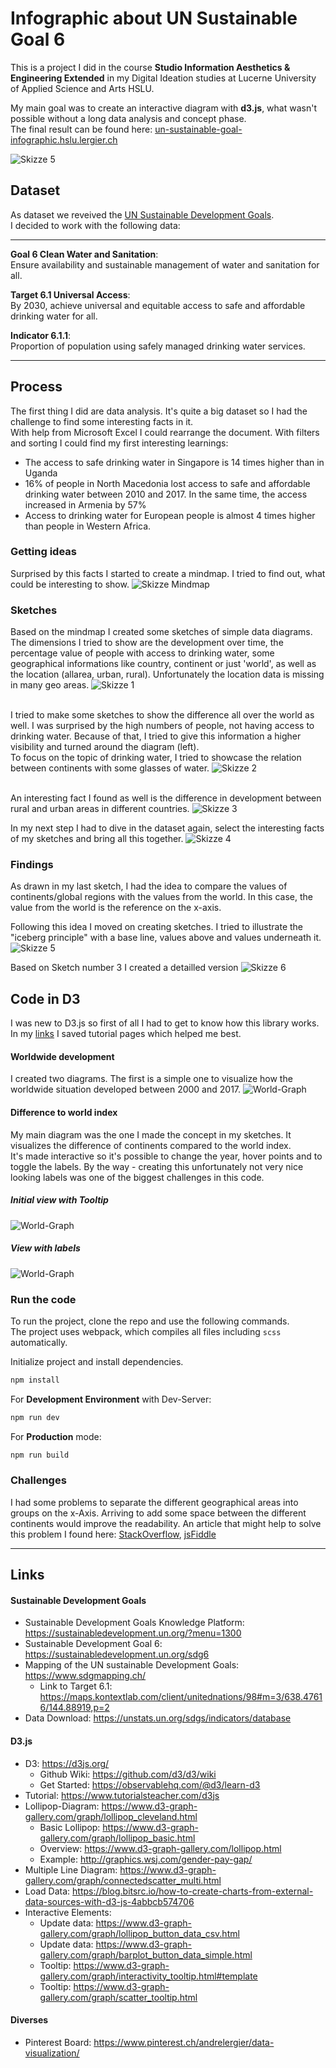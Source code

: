 # Infographic about UN Sustainable Goal 6
This is a project I did in the course __Studio Information Aesthetics & Engineering Extended__ in my Digital Ideation studies at Lucerne University of Applied Science and Arts HSLU.

My main goal was to create an interactive diagram with __d3.js__, what wasn't possible without a long data analysis and concept phase.<br>
The final result can be found here: [un-sustainable-goal-infographic.hslu.lergier.ch](https://un-sustainable-goal-infographic.hslu.lergier.ch/)

![Skizze 5](assets/graph-animated.gif "Animated Diagram")

## Dataset
As dataset we reveived the [UN Sustainable Development Goals](https://sustainabledevelopment.un.org/).<br>
I decided to work with the following data:

---

__Goal 6 Clean Water and Sanitation__:<br>
Ensure availability and sustainable management of water and sanitation for all.<br>

__Target 6.1 Universal Access__:<br>
By 2030, achieve universal and equitable access to safe and affordable drinking water for all.<br>

__Indicator 6.1.1__:<br>
Proportion of population using safely managed drinking water services.<br>

---

## Process
The first thing I did are data analysis. It's quite a big dataset so I had the challenge to find some interesting facts in it.<br>
With help from Microsoft Excel I could rearrange the document. With filters and sorting I could find my first interesting learnings:
- The access to safe drinking water in Singapore is 14 times higher than in Uganda
- 16% of people in North Macedonia lost access to safe and affordable drinking water between 2010 and 2017. In the same time, the access increased in Armenia by 57%
- Access to drinking water for European people is almost 4 times higher than people in Western Africa.

### Getting ideas
Surprised by this facts I started to create a mindmap. I tried to find out, what could be interesting to show.
![Skizze Mindmap](assets/skizze-mindmap.png "Skizze Mindmap")

### Sketches
Based on the mindmap I created some sketches of simple data diagrams. The dimensions I tried to show are the development over time, the percentage value of people with access to drinking water, some geographical informations like country, continent or just 'world', as well as the location (allarea, urban, rural).
Unfortunately the location data is missing in many geo areas.
![Skizze 1](assets/skizze-1.png "Skizze Diagramme")<br><br>

I tried to make some sketches to show the difference all over the world as well. I was surprised by the high numbers of people, not having access to drinking water. Because of that, I tried to give this information a higher visibility and turned around the diagram (left).<br>
To focus on the topic of drinking water, I tried to showcase the relation between continents with some glasses of water.
![Skizze 2](assets/skizze-2.png "Skizze Diagramme")<br><br>

An interesting fact I found as well is the difference in development between rural and urban areas in different countries.
![Skizze 3](assets/skizze-3.png "Skizze Diagramme")

In my next step I had to dive in the dataset again, select the interesting facts of my sketches and bring all this together.
![Skizze 4](assets/skizze-4.png "Skizze Diagramme")

### Findings
As drawn in my last sketch, I had the idea to compare the values of continents/global regions with the values from the world. In this case, the value from the world is the reference on the x-axis.

Following this idea I moved on creating sketches. I tried to illustrate the "iceberg principle" with a base line, values above and values underneath it.
![Skizze 5](assets/skizze-5.png "Skizze Diagramme")

Based on Sketch number 3 I created a detailled version
![Skizze 6](assets/skizze-6.png "Skizze Diagramm")

## Code in D3
I was new to D3.js so first of all I had to get to know how this library works. In my [links](#links) I saved tutorial pages which helped me best.

#### Worldwide development
I created two diagrams. The first is a simple one to visualize how the worldwide situation developed between 2000 and 2017.
![World-Graph](assets/graph-world-whitespace.png "Simple diagram with world development")

#### Difference to world index
My main diagram was the one I made the concept in my sketches. It visualizes the difference of continents compared to the world index. <br>
It's made interactive so it's possible to change the year, hover points and to toggle the labels. By the way - creating this unfortunately not very nice looking labels was one of the biggest challenges in this code.

##### Initial view with Tooltip
![World-Graph](assets/graph-main-tooltip.png "Main diagram without labels and tooltip")

##### View with labels
![World-Graph](assets/graph-labels.png "Main diagram with labels")

### Run the code
To run the project, clone the repo and use the following commands.<br>
The project uses webpack, which compiles all files including `scss` automatically.

Initialize project and install dependencies.
```sh
npm install
```

For __Development Environment__ with Dev-Server:
```sh
npm run dev
```

For __Production__ mode:
```sh
npm run build
```

### Challenges
I had some problems to separate the different geographical areas into groups on the x-Axis. Arriving to add some space between the different continents would improve the readability.
An article that might help to solve this problem I found here: [StackOverflow](https://stackoverflow.com/questions/37265851/d3-nested-group-as-x-axis), [jsFiddle](https://jsfiddle.net/rnoo6buy/)

---

## Links
#### Sustainable Development Goals
- Sustainable Development Goals Knowledge Platform: https://sustainabledevelopment.un.org/?menu=1300
- Sustainable Development Goal 6: https://sustainabledevelopment.un.org/sdg6
- Mapping of the UN sustainable Development Goals: https://www.sdgmapping.ch/
  - Link to Target 6.1: https://maps.kontextlab.com/client/unitednations/98#m=3/638.47616/144.88919,p=2
- Data Download: https://unstats.un.org/sdgs/indicators/database

#### D3.js
- D3: https://d3js.org/
  - Github Wiki: https://github.com/d3/d3/wiki
  - Get Started: https://observablehq.com/@d3/learn-d3
- Tutorial: https://www.tutorialsteacher.com/d3js
- Lollipop-Diagram: https://www.d3-graph-gallery.com/graph/lollipop_cleveland.html
  - Basic Lollipop: https://www.d3-graph-gallery.com/graph/lollipop_basic.html
  - Overview: https://www.d3-graph-gallery.com/lollipop.html
  - Example: http://graphics.wsj.com/gender-pay-gap/
- Multiple Line Diagram: https://www.d3-graph-gallery.com/graph/connectedscatter_multi.html
- Load Data: https://blog.bitsrc.io/how-to-create-charts-from-external-data-sources-with-d3-js-4abbcb574706
- Interactive Elements:
  - Update data: https://www.d3-graph-gallery.com/graph/lollipop_button_data_csv.html
  - Update data: https://www.d3-graph-gallery.com/graph/barplot_button_data_simple.html
  - Tooltip: https://www.d3-graph-gallery.com/graph/interactivity_tooltip.html#template
  - Tooltip: https://www.d3-graph-gallery.com/graph/scatter_tooltip.html

#### Diverses
- Pinterest Board: https://www.pinterest.ch/andrelergier/data-visualization/

